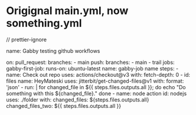 # Origignal main.yml, now something.yml

// prettier-ignore

name: Gabby testing github workflows

on:
pull_request:
branches: - main
push:
branches: - main - trail
jobs:
gabby-first-job:
runs-on: ubuntu-latest
name: gabby-job name
steps: - name: Check out repo
uses: actions/checkout@v3
with:
fetch-depth: 0 - id: files
name: HeyMateski
uses: jitterbit/get-changed-files@v1
with:
format: 'json' - run: |
for changed_file in ${{ steps.files.outputs.all }}; do
echo "Do something with this ${changed_file}."
done - name: node action
id: nodejs
uses: ./folder
with:
changed_files: ${steps.files.outputs.all}
changed_files_two: ${{  steps.files.outputs.all  }}
